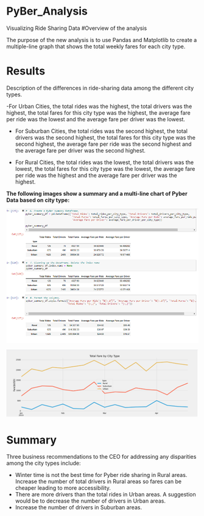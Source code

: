 # PyBer_Analysis
Visualizing Ride Sharing Data
#Overview of the analysis

The purpose of the new analysis is to use Pandas and Matplotlib to create a multiple-line graph that shows the total weekly fares for each city type.

# Results

Description of the differences in ride-sharing data among the different city types. 

-For Urban Cities, the total rides was the highest, the total drivers was the highest, the total fares for this city type was the highest, the average fare per ride was the lowest and the average fare per driver was the lowest.

- For Suburban Cities, the total rides was the second highest, the total drivers was the second highest, the total fares for this city type was the second highest, the average fare per ride was the second highest and the average fare per driver was the second highest.

- For Rural Cities, the total rides was the lowest, the total drivers was the lowest, the total fares for this city type was the lowest, the average fare per ride was the highest and the average fare per driver was the highest.

**The following images show a summary and a multi-line chart of Pyber Data based on city type:**

![Pyber](Resources/City_Type_Summary.PNG)

![Pyber Chart](Resources/Pyber_Summary.PNG)

# Summary

Three business recommendations to the CEO for addressing any disparities among the city types include:
- Winter time is not the best time for Pyber ride sharing in Rural areas. Increase the number of total drivers in Rural areas so fares can be cheaper leading to more accessibility.
- There are more drivers than the total rides in Urban areas. A suggestion would be to decrease the number of drivers in Urban areas.
- Increase the number of drivers in Suburban areas.
